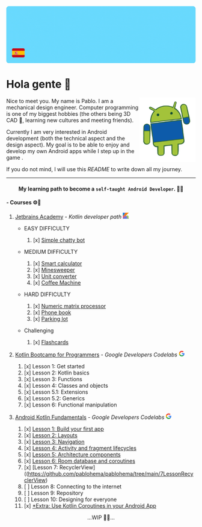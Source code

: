 <img align="center" alt="GIF" src="https://github.com/pablohema/pablohema/blob/main/assets/BannerREADME.gif" />


# Hola gente 👋
<img align="right" width="150" height="170" src="assets/AndroidHello.gif">
Nice to meet you. My name is Pablo. I am a mechanical design engineer. Computer programming is one of my biggest hobbies (the others being 3D CAD 📐, learning new cultures and meeting friends).

Currently I am very interested in Android development (both the technical aspect and the design aspect). My goal is to be able to enjoy and develop my own Android apps while I step up in the game . 

If you do not mind, I will use this *README* to write down all my journey.
 
---

#### <div align="center"> My learning path to become a `self-taught Android Developer`. 👨‍🎓 </div>

#### - Courses ⚙️📲
1. [Jetbrains Academy](https://hyperskill.org/tracks/3) - _Kotlin developer path_ <img src="assets/kotlinEmoji.svg" data-canonical-src="assets/kotlinEmoji.svg" width="16" height="16" />

   * EASY DIFFICULTY
        1. [x] [Simple chatty bot](https://github.com/pablohema/pablohema/tree/main/JetBrainsAcademy/SimpleChattyBot)

   * MEDIUM DIFFICULTY
        1. [x] [Smart calculator](https://github.com/pablohema/pablohema/tree/main/JetBrainsAcademy/SmartCalculator)
        2. [x] [Minesweeper](https://github.com/pablohema/pablohema/tree/main/JetBrainsAcademy/Minesweeper)
        3. [x] [Unit converter](https://github.com/pablohema/pablohema/tree/main/JetBrainsAcademy/UnitConverter)
        4. [x] [Coffee Machine](https://github.com/pablohema/pablohema/tree/main/JetBrainsAcademy/CoffeeMachine) 

   * HARD DIFFICULTY
        1. [x] [Numeric matrix processor](https://github.com/pablohema/pablohema/tree/main/JetBrainsAcademy/NumericMatrixProcessor)
        2. [x] [Phone book](https://github.com/pablohema/pablohema/tree/main/JetBrainsAcademy/PhoneBook)
        3. [x] [Parking lot](https://github.com/pablohema/pablohema/tree/main/JetBrainsAcademy/ParkingLot)

   * Challenging
        1. [x] [Flashcards](https://github.com/pablohema/pablohema/tree/main/JetBrainsAcademy/Flashcards)

2. [Kotlin Bootcamp for Programmers](https://developer.android.com/courses/kotlin-bootcamp/overview) - _Google Developers Codelabs_ <img src="assets/googleLogo.png" data-canonical-src="assets/kotlinEmoji.svg" width="16" height="16" />   
    1. [x] Lesson 1: Get started
    2. [x] Lesson 2: Kotlin basics
    3. [x] Lesson 3: Functions
    4. [x] Lesson 4: Classes and objects
    5. [x] Lesson 5.1: Extensions
    6. [x] Lesson 5.2: Generics
    7. [x] Lesson 6: Functional manipulation
    
3. [Android Kotlin Fundamentals](https://developer.android.com/courses/kotlin-android-fundamentals/overview) - _Google Developers Codelabs_ <img src="assets/googleLogo.png" data-canonical-src="assets/kotlinEmoji.svg" width="16" height="16" />   
    1. [x] [Lesson 1: Build your first app](https://github.com/pablohema/pablohema/tree/main/AndroidKotlinFundamentals/1LessonBuildYourFirstApp)
    2. [x] [Lesson 2: Layouts](https://github.com/pablohema/pablohema/tree/main/AndroidKotlinFundamentals/2LessonLayouts)
    3. [x] [Lesson 3: Navigation](https://github.com/pablohema/pablohema/tree/main/AndroidKotlinFundamentals/3LessonNavigation)
    4. [x] [Lesson 4: Activity and fragment lifecycles](https://github.com/pablohema/pablohema/tree/main/4LessonAFL)
    5. [x] [Lesson 5: Architecture components](https://github.com/pablohema/pablohema/tree/main/5LessonArchitectureComp)
    6. [x] [Lesson 6: Room database and coroutines](https://github.com/pablohema/pablohema/tree/main/6LessonRoomCoroutines)
    7. [x] [Lesson 7: RecyclerView]((https://github.com/pablohema/pablohema/tree/main/7LessonRecyclerView)
    8. [ ] Lesson 8: Connecting to the internet
    9. [ ] Lesson 9: Repository
    10. [ ] Lesson 10: Designing for everyone
    11. [x] [*Extra: Use Kotlin Coroutines in your Android App](https://github.com/pablohema/pablohema/tree/main/Extra_UseCoroutinesInApp)  


<div align="center">...WIP 👷🏻...</div>
